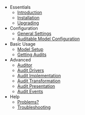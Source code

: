 - Essentials
    - [Introduction](/docs/{{version}}/introduction)
    - [Installation](/docs/{{version}}/installation)
    - [Upgrading](/docs/{{version}}/upgrading)
- Configuration
    - [General Settings](/docs/{{version}}/general-settings)
    - [Auditable Model Configuration](/docs/{{version}}/behavior-settings)
- Basic Usage
    - [Model Setup](/docs/{{version}}/model-setup)
    - [Getting Audits](/docs/{{version}}/getting-audits)
- Advanced
    - [Auditor](/docs/{{version}}/auditor)
    - [Audit Drivers](/docs/{{version}}/audit-drivers)
    - [Audit Implementation](/docs/{{version}}/audit-implementation)
    - [Audit Transformation](/docs/{{version}}/audit-transformation)
    - [Audit Presentation](/docs/{{version}}/audit-presentation)
    - [Audit Events](/docs/{{version}}/audit-events)
- Help
    - [Problems?](/docs/{{version}}/problems)
    - [Troubleshooting](/docs/{{version}}/troubleshooting)
